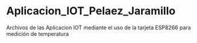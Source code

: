 # Aplicacion_IOT_Pelaez_Jaramillo
Archivos de las Aplicacion IOT mediante el uso de la tarjeta ESP8266 para medición de temperatura 
